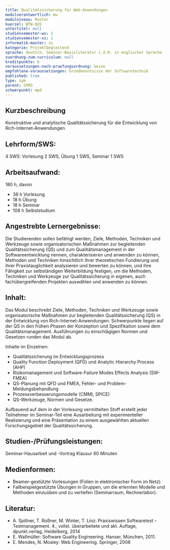```yaml
---
title: Qualitätssicherung für Web-Anwendungen 
modulverantwortlich: mw
modulniveau: Master
kuerzel: WTW-QUS
untertitel: null
studiensemester-ws: 2
studiensemester-ss: 1
informatik-master: ss
kategorie: Projektbegleitend
sprache: deutsch, Seminar-Basisliteratur i.d.R. in englischer Sprache
zuordnung-zum-curriculum: null
kreditpunkte: 6
voraussetzungen-nach-pruefungsordnung: keine
empfohlene-voraussetzungen: Grundkenntnisse der Softwaretechnik
published: true
type: spm
parent: SPM3
schwerpunkt: mpd
---
```


## Kurzbeschreibung
Konstruktive und analytische Qualitätssicherung für die Entwicklung von Rich-Internet-Anwendungen

## Lehrform/SWS: 
4 SWS: Vorlesung 2 SWS, Übung 1 SWS, Seminar 1 SWS

## Arbeitsaufwand: 
180 h, davon
- 36 h Vorlesung
- 18 h Übung
- 18 h Seminar
- 108 h Selbststudium

## Angestrebte Lernergebnisse:
Die Studierenden sollen befähigt werden, Ziele, Methoden, Techniken und Werkzeuge sowie organisatorischen Maßnahmen zur begleitenden Qualitätssicherung (QS) und zum Qualitätsmanagement in der Softwareentwicklung nennen, charakterisieren und anwenden zu können,
Methoden und Techniken hinsichtlich ihrer theoretischen Fundierung und ihrer Praxistauglichkeit analysieren und bewerten zu können, und ihre Fähigkeit zur selbständigen Weiterbildung festigen, 
um die Methoden, Techniken und Werkzeuge zur Qualitätssicherung in eigenen, auch fachübergreifenden Projekten auswählen und anwenden zu können.

## Inhalt:
Das Modul beschreibt Ziele, Methoden, Techniken und Werkzeuge sowie organisatorische Maßnahmen zur begleitenden Qualitätssicherung (QS) in der Entwicklung von Rich-Internet-Anwendungen. Schwerpunkte liegen auf der QS in den frühen Phasen der Konzeption und Spezifikation sowie dem Qualitätsmanagement. Ausführungen zu einschlägigen Normen und Gesetzen runden das Modul ab.

Inhalte im Einzelnen: 
- Qualitätssicherung im Entwicklungsprozess
- Quality Function Deployment (QFD) und Analytic Hierarchy Process (AHP)
- Risikomanagement und Software-Failure Modes Effects Analysis (SW-FMEA)
- QS-Planung mit QFD und FMEA, Fehler- und Problem-Meldungsbehandlung
- Prozessverbesserungsmodelle (CMMI, SPICE)
- QS-Werkzeuge, Normen und Gesetze.

Aufbauend auf dem in der Vorlesung vermittelten Stoff erstellt jeder Teilnehmer im Seminar-Teil eine Ausarbeitung mit experimenteller Realisierung und eine Präsentation zu einem ausgewählten aktuellen Forschungsgebiet der Qualitätssicherung.

## Studien-/Prüfungsleistungen:
Seminar-Hausarbeit und -Vortrag
Klausur 60 Minuten

## Medienformen:
* Beamer-gestützte Vorlesungen (Folien in elektronischer Form im Netz)
* Fallbeispielgestützte Übungen in Gruppen, um die erlernten Modelle und Methoden einzuüben und zu vertiefen (Seminarraum, Rechnerlabor).

## Literatur:
- A. Spillner, T. Roßner, M. Winter, T. Linz: Praxiswissen Softwaretest – Testmanagement. 4., vollst. überarbeitete und akt. Auflage, dpunkt.verlag, Heidelberg, 2014
- E. Wallmüller: Software Quality Engineering. Hanser, München, 2011.
- E. Mendes, N. Mosley: Web Engineering. Springer, 2006
